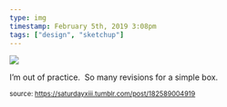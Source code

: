 ```yaml
---
type: img
timestamp: February 5th, 2019 3:08pm
tags: ["design", "sketchup"]
---
```

<img src="https://saturdayxiii.github.io/media/media/182589004919.png"/>
                                                                                          
I’m out of practice.  So many revisions for a simple box.
 
                                    
                
                
                
                
                                
<small>source: https://saturdayxiii.tumblr.com/post/182589004919</small>